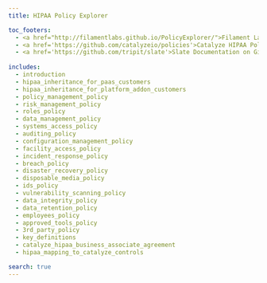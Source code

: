```yaml
---
title: HIPAA Policy Explorer

toc_footers:
  - <a href="http://filamentlabs.github.io/PolicyExplorer/">Filament Lab's Policy Explorer on Github</a>
  - <a href='https://github.com/catalyzeio/policies'>Catalyze HIPAA Policy Documentation on Github</a>
  - <a href='https://github.com/tripit/slate'>Slate Documentation on Github</a>
 
includes:
  - introduction
  - hipaa_inheritance_for_paas_customers
  - hipaa_inheritance_for_platform_addon_customers
  - policy_management_policy
  - risk_management_policy
  - roles_policy
  - data_management_policy
  - systems_access_policy
  - auditing_policy
  - configuration_management_policy
  - facility_access_policy
  - incident_response_policy
  - breach_policy
  - disaster_recovery_policy
  - disposable_media_policy
  - ids_policy
  - vulnerability_scanning_policy
  - data_integrity_policy
  - data_retention_policy
  - employees_policy
  - approved_tools_policy
  - 3rd_party_policy
  - key_definitions
  - catalyze_hipaa_business_associate_agreement
  - hipaa_mapping_to_catalyze_controls

search: true
---
```


